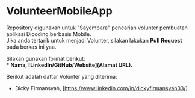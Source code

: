 # VolunteerMobileApp
Repository digunakan untuk "Sayembara" pencarian volunter pembuatan aplikasi Dicoding berbasis Mobile.  
Jika anda tertarik untuk menjadi Volunter, silakan lakukan **Pull Request** pada berkas ini yaa.  

Silakan gunakan format berikut:  
**\* Nama, [Linkedln/GitHub/Website](Alamat URL).**

Berikut adalah daftar Volunter yang diterima:
* Dicky Firmansyah, [https://www.linkedin.com/in/dickyfirmansyah33/].
